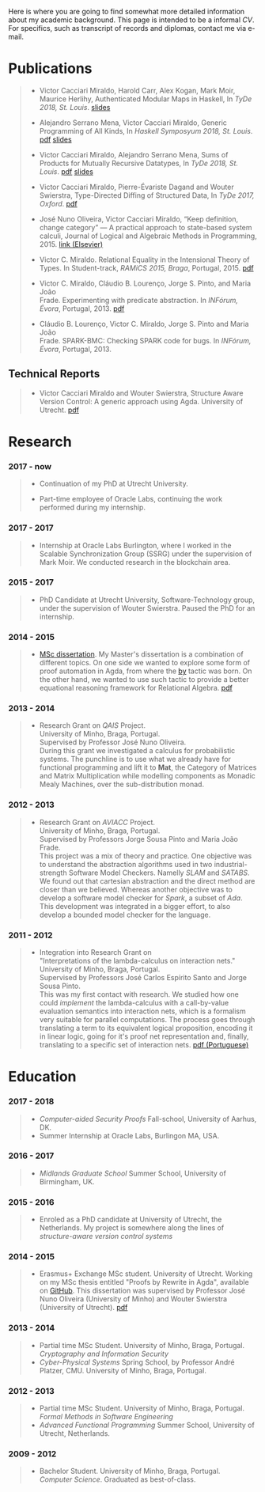 
Here is where you are going to find somewhat more detailed information about my academic background.
This page is intended to be a informal *CV*. For specifics, such as transcript of records and
diplomas, contact me via e-mail.

# Publications

> - Victor Cacciari Miraldo, Harold Carr, Alex Kogan, Mark Moir, Maurice Herlihy,
>   Authenticated Modular Maps in Haskell, In *TyDe 2018, St. Louis*. [slides](data/tyde2018_hamm_slides.pdf)
>
> - Alejandro Serrano Mena, Victor Cacciari Miraldo,
>   Generic Programming of All Kinds, In *Haskell Symposyum 2018, St. Louis*. [pdf](data/hask2018_draft.pdf) [slides](data/hask2018_slides.pdf)
>   
>
> - Victor Cacciari Miraldo, Alejandro Serrano Mena,
>   Sums of Products for Mutually Recursive Datatypes, In *TyDe 2018, St. Louis*. [pdf](data/tyde2018_draft.pdf) [slides](data/tyde2018_slides.pdf)
>
> - Victor Cacciari Miraldo, Pierre-Évariste Dagand and Wouter Swierstra,
>   Type-Directed Diffing of Structured Data, In *TyDe 2017, Oxford*. [pdf](data/tyde2017.pdf)
>
> - José Nuno Oliveira, Victor Cacciari Miraldo, “Keep definition, change category” — A practical 
>   approach to state-based system calculi, Journal of Logical and Algebraic Methods in Programming, 2015.
>   [link (Elsevier)](http://dx.doi.org/10.1016/j.jlamp.2015.11.007)
>
> - Victor C. Miraldo.  Relational Equality in the Intensional Theory of Types.
>   In Student-track, *RAMiCS 2015, Braga*, Portugal, 2015. [pdf](data/ramics15.pdf)
>
> - Victor C. Miraldo, Cláudio B. Lourenço, Jorge S. Pinto, and Maria João  
>   Frade. Experimenting with predicate abstraction. In *INFórum, Évora*, Portugal, 2013. [pdf](data/INForum2013-1.pdf)
>
> - Cláudio B. Lourenço, Victor C. Miraldo, Jorge S. Pinto and Maria João  
>   Frade. SPARK-BMC: Checking SPARK code for bugs. In *INFórum, Évora*, Portugal, 2013.

## Technical Reports

> - Victor Cacciari Miraldo and Wouter Swierstra, Structure Aware Version Control: A generic approach using Agda. University of Utrecht. [pdf](http://www.cs.uu.nl/research/techreps/UU-CS-2017-002.html)

# Research

### **2017 - now**

> - Continuation of my PhD at Utrecht University.
>
> - Part-time employee of Oracle Labs, continuing the work
>   performed during my internship.

### **2017 - 2017**

> - Internship at Oracle Labs Burlington, where I worked in the
>   Scalable Synchronization Group (SSRG) under the supervision of
>   Mark Moir. We conducted research in the blockchain area.

### **2015 - 2017**

> - PhD Candidate at Utrecht University, Software-Technology group,
>   under the supervision of Wouter Swierstra. Paused the PhD for an
>   internship.

### **2014 - 2015**

> - [MSc dissertation](https://github.com/VictorCMiraldo/msc-agda-tactics).
>   My Master's dissertation is a combination of different topics. 
>   On one side we wanted to explore some form of proof automation in
>   Agda, from where the [by](https://github.com/VictorCMiraldo/agda-rw)
>   tactic was born. On the other hand, we wanted to use such tactic to
>   provide a better equational reasoning framework for Relational Algebra.
>   [pdf](data/MiraldoMsc.pdf)


### **2013 - 2014**

> - Research Grant on *QAIS* Project.  
>   University of Minho, Braga, Portugal.  
>   Supervised by Professor José Nuno Oliveira.  
>   During this grant we investigated a calculus for probabilistic systems.
>   The punchline is to use what we already have for functional programming
>   and lift it to **Mat**, the Category of Matrices and Matrix Multiplication while
>   modelling components as Monadic Mealy Machines, over the sub-distribution monad.
 
### **2012 - 2013**

> - Research Grant on *AVIACC* Project.  
>   University of Minho, Braga, Portugal.  
>   Supervised by Professors Jorge Sousa Pinto and Maria João Frade.  
>   This project was a mix of theory and practice. One objective was to understand the abstraction
>   algorithms used in two industrial-strength Software Model Checkers. Namelly *SLAM* and *SATABS*.
>   We found out that cartesian abstraction and the direct method are closer than we believed.
>   Whereas another objective was to develop a software model checker for *Spark*, a subset of *Ada*.
>   This development was integrated in a bigger effort, to also develop a bounded model checker
>   for the language.

### **2011 - 2012**

> - Integration into Research Grant on  
>  "Interpretations of the lambda-calculus on interaction nets."  
>   University of Minho, Braga, Portugal.  
>   Supervised by Professors José Carlos Espírito Santo and Jorge Sousa Pinto.  
>   This was my first contact with research. We studied how one could *implement*
>   the lambda-calculus with a call-by-value evaluation semantics into interaction nets,
>   which is a formalism very suitable for parallel computations. The process goes through
>   translating a term to its equivalent logical proposition, encoding it in linear logic,
>   going for it's proof net representation and, finally, translating to a specific set of
>   interaction nets. [pdf (Portuguese)](data/LambdaCalc-report-PT.pdf)


# Education

### **2017 - 2018**

> - *Computer-aided Security Proofs* Fall-school, University of Aarhus, DK.
> - Summer Internship at Oracle Labs, Burlingon MA, USA.

### **2016 - 2017**

> - *Midlands Graduate School* Summer School, University of Birmingham, UK.

### **2015 - 2016**

> - Enroled as a PhD candidate at University of Utrecht, the Netherlands.
>   My project is somewhere along the lines of *structure-aware version control systems*

### **2014 - 2015**

> - Erasmus+ Exchange MSc student. University of Utrecht. Working
>   on my MSc thesis entitled "Proofs by Rewrite in Agda", available on 
>   [GitHub](https://github.com/VictorCMiraldo/msc-agda-tactics).
>   This dissertation was supervised by Professor
>   José Nuno Oliveira (University of Minho) and Wouter Swierstra (University of Utrecht).
>   [pdf](data/MiraldoMsc.pdf)
   
### **2013 - 2014**

> - Partial time MSc Student. University of Minho, Braga, Portugal.  
>   *Cryptography and Information Security*
> - *Cyber-Physical Systems* Spring School, by Professor André Platzer, CMU. 
>   University of Minho, Braga, Portugal.
   
### **2012 - 2013**

> - Partial time MSc Student. University of Minho, Braga, Portugal.  
>   *Formal Methods in Software Engineering* 
> - *Advanced Functional Programming* Summer School, University of Utrecht, Netherlands.
    
### **2009 - 2012**

> - Bachelor Student. University of Minho, Braga, Portugal.  
>   *Computer Science*. Graduated as best-of-class.

